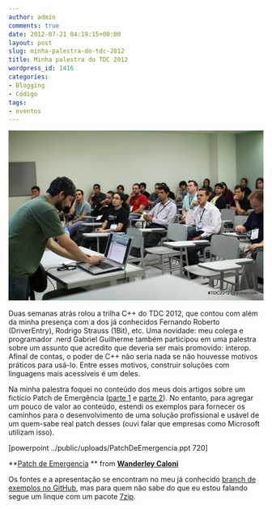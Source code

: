 ```yaml
---
author: admin
comments: true
date: 2012-07-21 04:19:15+00:00
layout: post
slug: minha-palestra-do-tdc-2012
title: Minha palestra do TDC 2012
wordpress_id: 1416
categories:
- Blogging
- Código
tags:
- eventos
---
```


[![](../public/uploads/Palestra-TDC2012.jpg)](../public/uploads/Palestra-TDC2012.jpg)

Duas semanas atrás rolou a trilha C++ do TDC 2012, que contou com além da minha presença com a dos já conhecidos Fernando Roberto (DriverEntry), Rodrigo Strauss (1Bit), etc. Uma novidade: meu colega e programador .nerd Gabriel Guilherme também participou em uma palestra sobre um assunto que acredito que deveria ser mais promovido: interop. Afinal de contas, o poder de C++ não seria nada se não houvesse motivos práticos para usá-lo. Entre esses motivos, construir soluções com linguagens mais acessíveis é um deles.

Na minha palestra foquei no conteúdo dos meus dois artigos sobre um fictício Patch de Emergência ([parte 1](http://www.caloni.com.br/blog/patch-de-emergencia) e [parte 2](http://www.caloni.com.br/blog/patch-de-emergencia-2)). No entanto, para agregar um pouco de valor ao conteúdo, estendi os exemplos para fornecer os caminhos para o desenvolvimento de uma solução profissional e usável de um quem-sabe real patch desses (ouvi falar que empresas como Microsoft utilizam isso).

[powerpoint ../public/uploads/PatchDeEmergencia.ppt 720]

**[Patch de Emergencia](http://www.slideshare.net/WanderleyCaloni/patch-de-emergencia) ** from **[Wanderley Caloni](http://www.slideshare.net/WanderleyCaloni)**

Os fontes e a apresentação se encontram no meu já conhecido [branch de exemplos no GitHub](https://github.com/Caloni/Samples), mas para quem não sabe do que eu estou falando segue um linque com um pacote [7zip](../public/uploads/PatchDeEmergencia.7z).
